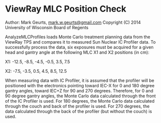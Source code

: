 ViewRay MLC Position Check
===========

Author: Mark Geurts, mark.w.geurts@gmail.com
Copyright (C) 2014 University of Wisconsin Board of Regents

AnalyzeMLCProfiles loads Monte Carlo treatment planning data from the ViewRay TPS and compares it to measured Sun Nuclear IC Profiler data.  To successfully process the data, six exposures must be acquired for a given head and gantry angle at the following MLC X1 and X2 positions (in cm):

X1: -12.5, -8.5, -4.5, -0.5, 3.5, 7.5

X2: -7.5, -3.5, 0.5, 4.5, 8.5, 12.5

When measuring data with IC Profiler, it is assumed that the profiler will be positioned with the electronics pointing toward IEC-X for 0 and 180 degree gantry angles, toward IEC+Z for 90 and 270 degrees. Therefore, for 0 and 90 degree gantry angles, the Monte Carlo data calculated through the front of the IC Profiler is used.  For 180 degrees, the Monte Carlo data calculated through the couch and back of the profiler is used. For 270 degrees, the data calculated through the back of the profiler (but without the couch) is used.
